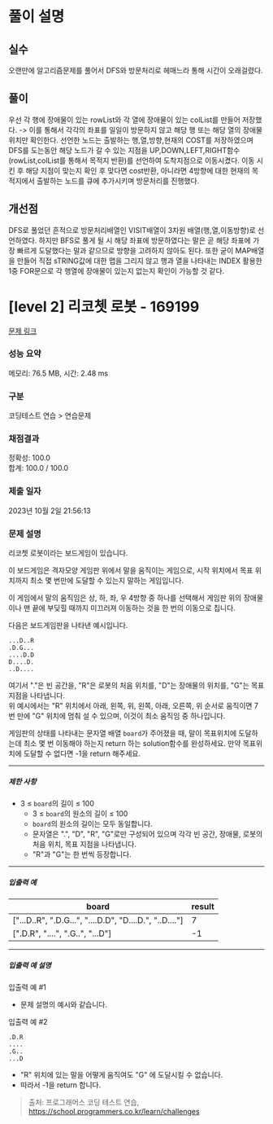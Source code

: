 # 풀이 설명
## 실수
오랜만에 알고리즘문제를 풀어서 DFS와 방문처리로 헤매느라 통해 시간이 오래걸렸다.

## 풀이
우선 각 행에 장애물이 있는 rowList와 각 열에 장애물이 있는 colList를 만들어 저장했다. -> 이를 통해서 각각의 좌표를 일일이 방문하지 않고 해당 행 또는 해당 열의 장애물 위치만 확인한다.
선언한 노드는 출발하는 행,열,방향,현재의 COST를 저장하였으며 
DFS를 도는동안 해당 노드가 갈 수 있는 지점을 UP,DOWN,LEFT,RIGHT함수(rowList,colList를 통해서 목적지 반환)를 선언하여 도착지점으로 이동시켰다. 
이동 시킨 후 해당 지점이 맞는지 확인 후 맞다면 cost반환, 아니라면 4방향에 대한 현재의 목적지에서 출발하는 노드를 큐에 추가시키며 방문처리를 진행했다.


## 개선점
DFS로 풀었던 흔적으로 방문처리배열인 VISIT배열이 3차원 배열(행,열,이동방향)로 선언하였다. 하지만 BFS로 풀게 될 시 해당 좌표에 방문하였다는 말은 곧 해당 좌표에 가장 빠르게 도달했다는 말과 같으므로 방향을 고려하지 않아도 된다.
또한 굳이 MAP배열을 만들어 직접 sTRING값에 대한 맵을 그리지 않고 행과 열을 나타내는 INDEX 활용한 1중 FOR문으로 각 행열에 장애물이 있는지 없는지 확인이 가능할 것 같다.



# [level 2] 리코쳇 로봇 - 169199 

[문제 링크](https://school.programmers.co.kr/learn/courses/30/lessons/169199) 

### 성능 요약

메모리: 76.5 MB, 시간: 2.48 ms

### 구분

코딩테스트 연습 > 연습문제

### 채점결과

정확성: 100.0<br/>합계: 100.0 / 100.0

### 제출 일자

2023년 10월 2일 21:56:13

### 문제 설명

<p>리코쳇 로봇이라는 보드게임이 있습니다. </p>

<p>이 보드게임은 격자모양 게임판 위에서 말을 움직이는 게임으로, 시작 위치에서 목표 위치까지 최소 몇 번만에 도달할 수 있는지 말하는 게임입니다. </p>

<p>이 게임에서 말의 움직임은 상, 하, 좌, 우 4방향 중 하나를 선택해서 게임판 위의 장애물이나 맨 끝에 부딪힐 때까지 미끄러져 이동하는 것을 한 번의 이동으로 칩니다. </p>

<p>다음은 보드게임판을 나타낸 예시입니다.</p>
<div class="highlight"><pre class="codehilite"><code>...D..R
.D.G...
....D.D
D....D.
..D....
</code></pre></div>
<p>여기서 "."은 빈 공간을, "R"은 로봇의 처음 위치를, "D"는 장애물의 위치를, "G"는 목표지점을 나타냅니다.<br>
위 예시에서는 "R" 위치에서 아래, 왼쪽, 위, 왼쪽, 아래, 오른쪽, 위 순서로 움직이면 7번 만에 "G" 위치에 멈춰 설 수 있으며, 이것이 최소 움직임 중 하나입니다.</p>

<p>게임판의 상태를 나타내는 문자열 배열 <code>board</code>가 주어졌을 때, 말이 목표위치에 도달하는데 최소 몇 번 이동해야 하는지 return 하는 solution함수를 완성하세요. 만약 목표위치에 도달할 수 없다면 -1을 return 해주세요.</p>

<hr>

<h5>제한 사항</h5>

<ul>
<li>3 ≤ <code>board</code>의 길이 ≤ 100

<ul>
<li>3 ≤ <code>board</code>의 원소의 길이 ≤ 100</li>
<li><code>board</code>의 원소의 길이는 모두 동일합니다.</li>
<li>문자열은 ".", "D", "R", "G"로만 구성되어 있으며 각각 빈 공간, 장애물, 로봇의 처음 위치, 목표 지점을 나타냅니다.</li>
<li>"R"과 "G"는 한 번씩 등장합니다.</li>
</ul></li>
</ul>

<hr>

<h5>입출력 예</h5>
<table class="table">
        <thead><tr>
<th>board</th>
<th>result</th>
</tr>
</thead>
        <tbody><tr>
<td>["...D..R", ".D.G...", "....D.D", "D....D.", "..D...."]</td>
<td>7</td>
</tr>
<tr>
<td>[".D.R", "....", ".G..", "...D"]</td>
<td>-1</td>
</tr>
</tbody>
      </table>
<hr>

<h5>입출력 예 설명</h5>

<p>입출력 예 #1</p>

<ul>
<li>문제 설명의 예시와 같습니다.</li>
</ul>

<p>입출력 예 #2</p>
<div class="highlight"><pre class="codehilite"><code>.D.R
....
.G..
...D
</code></pre></div>
<ul>
<li>"R" 위치에 있는 말을 어떻게 움직여도 "G" 에 도달시킬 수 없습니다.</li>
<li>따라서 -1을 return 합니다.</li>
</ul>


> 출처: 프로그래머스 코딩 테스트 연습, https://school.programmers.co.kr/learn/challenges
